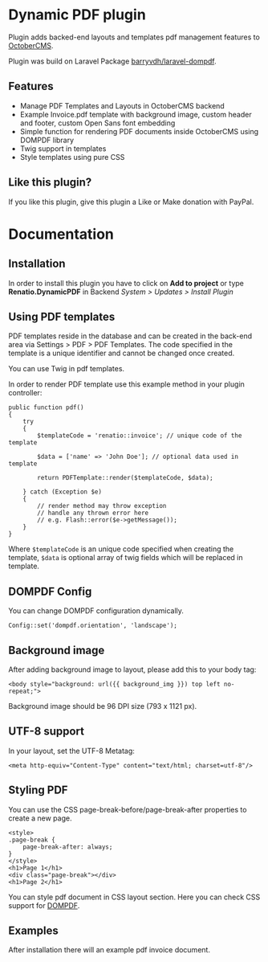 # Dynamic PDF plugin

Plugin adds backed-end layouts and templates pdf management features to [OctoberCMS](http://octobercms.com).

Plugin was build on Laravel Package [barryvdh/laravel-dompdf](https://github.com/barryvdh/laravel-dompdf).

## Features
* Manage PDF Templates and Layouts in OctoberCMS backend
* Example Invoice.pdf template with background image, custom header and footer, custom Open Sans font embedding
* Simple function for rendering PDF documents inside OctoberCMS using DOMPDF library
* Twig support in templates
* Style templates using pure CSS

## Like this plugin?
If you like this plugin, give this plugin a Like or Make donation with PayPal.

# Documentation
## Installation
In order to install this plugin you have to click on __Add to project__ or type __Renatio.DynamicPDF__ in Backend *System > Updates > Install Plugin*

## Using PDF templates

PDF templates reside in the database and can be created in the back-end area via Settings > PDF > PDF Templates. The code specified in the template is a unique identifier and cannot be changed once created.

You can use Twig in pdf templates.

In order to render PDF template use this example method in your plugin controller:

    public function pdf()
    {
        try
        {
            $templateCode = 'renatio::invoice'; // unique code of the template

            $data = ['name' => 'John Doe']; // optional data used in template

            return PDFTemplate::render($templateCode, $data);

        } catch (Exception $e)
        {
            // render method may throw exception
            // handle any thrown error here
            // e.g. Flash::error($e->getMessage());
        }
    }

Where `$templateCode` is an unique code specified when creating the template, `$data` is optional array of twig fields which will be replaced in template.

## DOMPDF Config

You can change DOMPDF configuration dynamically.

    Config::set('dompdf.orientation', 'landscape');

## Background image

After adding background image to layout, please add this to your body tag:

    <body style="background: url({{ background_img }}) top left no-repeat;">
    
Background image should be 96 DPI size (793 x 1121 px).

## UTF-8 support

In your layout, set the UTF-8 Metatag:
    
    <meta http-equiv="Content-Type" content="text/html; charset=utf-8"/>

## Styling PDF

You can use the CSS page-break-before/page-break-after properties to create a new page.

    <style>
    .page-break {
        page-break-after: always;
    }
    </style>
    <h1>Page 1</h1>
    <div class="page-break"></div>
    <h1>Page 2</h1>

You can style pdf document in CSS layout section. Here you can check CSS support for [DOMPDF](https://code.google.com/p/dompdf/wiki/CSSCompatibility).

## Examples
After installation there will an example pdf invoice document.
